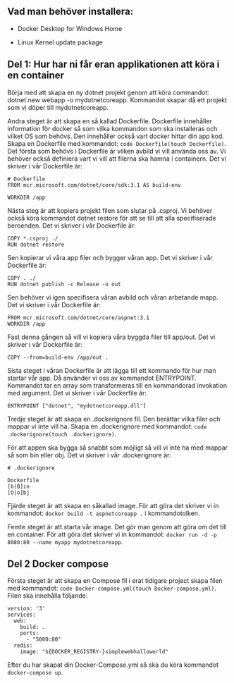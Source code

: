 ## Vad man behöver installera:

- Docker Desktop for Windows Home

- Linux Kernel update package

  ## 

## Del 1: Hur har ni får eran applikationen att köra i en container

Börja med att skapa en ny dotnet projekt genom att köra commandot: dotnet new webapp -o mydotnetcoreapp. Kommandot skapar då ett projekt som vi döper till mydotnetcoreapp. 

Andra steget är att skapa en så kallad Dockerfile. Dockerfile innehåller information för docker så som vilka kommandon som ska installeras och vilket OS som behövs. Den innehåller också vart docker hittar din app kod. Skapa en Dockerfile med kommandot: `code Dockerfile(touch Dockerfile)`. Det första som behövs i Dockerfile är vilken avbild vi vill använda oss av. Vi behöver också definiera vart vi vill att filerna ska hamna i containern. Det vi skriver i vår Dockerfile är:

```text
# Dockerfile
FROM mcr.microsoft.com/dotnet/core/sdk:3.1 AS build-env

WORKDIR /app
```

Nästa steg är att kopiera projekt filen som slutar på .csproj. Vi behöver också köra kommandot dotnet restore för att se till att alla specifiserade beroenden. Det vi skriver i vår Dockerfile är:

```text
COPY *.csproj ./
RUN dotnet restore
```

Sen kopierar vi våra app filer och bygger våran app. Det vi skriver i vår Dockerfile är:

```text
COPY . ./
RUN dotnet publish -c Release -o out
```

Sen behöver vi igen specifisera våran avbild och våran arbetande mapp. Det vi skriver i vår Dockerfile är:

```text
FROM mcr.microsoft.com/dotnet/core/aspnet:3.1
WORKDIR /app
```

Fast denna gången så vill vi kopiera våra byggda filer till app/out. Det vi skriver i vår Dockerfile är:

```text
COPY --from=build-env /app/out .
```

Sista steget i våran Dockerfile är att lägga till ett kommando för hur man startar vår app. Då använder vi oss av kommandot ENTRYPOINT. Kommandot tar en array som transformeras till en kommandorad invokation med argument. Det vi skriver i vår Dockerfile är:

```text
ENTRYPOINT ["dotnet", "mydotnetcoreapp.dll"]
```

Tredje steget är att skapa en .dockerignore fil. Den berättar vilka filer och mappar vi inte vill ha. Skapa en .dockerignore med kommandot: `code .dockerignore(touch .dockerignore)`.

För att appen ska bygga så snabbt som möjligt så vill vi inte ha med mappar så som bin eller obj. Det vi skriver i vår .dockerignore är:

```text
# .dockerignore

Dockerfile
[b|B]in
[O|o]bj
```

Fjärde steget är att skapa en såkallad image. För att göra det skriver vi in kommandot: `docker build -t aspnetcoreapp .` i kommandotolken. 

Femte steget är att starta vår image. Det gör man genom att göra om det till en container. För att göra det skriver vi in kommandot: `docker run -d -p 8080:80 --name myapp mydotnetcoreapp`. 



## **Del 2 Docker compose**

Första steget är att skapa en Compose fil i erat tidigare project skapa filen med kommandot: `code Docker-compose.yml(touch Docker-compose.yml)`. Filen ska innehålla följande:

```
version: '3'
services:
  web:
    build: .
    ports:
      - "5000:80"
  redis:
    image: "${DOCKER_REGISTRY-}simplewebhalloworld"
```

Efter du har skapat din Docker-Compose.yml så ska du köra kommandot `docker-compose up`.